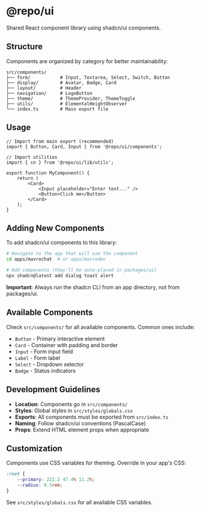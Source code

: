 # @repo/ui

Shared React component library using shadcn/ui components.

## Structure

Components are organized by category for better maintainability:

```
src/components/
├── form/           # Input, Textarea, Select, Switch, Button
├── display/        # Avatar, Badge, Card
├── layout/         # Header
├── navigation/     # LogoButton
├── theme/          # ThemeProvider, ThemeToggle
├── utils/          # ElementalHeightObserver
└── index.ts        # Main export file
```

## Usage

```tsx
// Import from main export (recommended)
import { Button, Card, Input } from '@repo/ui/components';

// Import utilities
import { cn } from '@repo/ui/lib/utils';

export function MyComponent() {
    return (
        <Card>
            <Input placeholder="Enter text..." />
            <Button>Click me</Button>
        </Card>
    );
}
```

## Adding New Components

To add shadcn/ui components to this library:

```bash
# Navigate to the app that will use the component
cd apps/mavrochat  # or apps/mavrodev

# Add components (they'll be auto-placed in packages/ui)
npx shadcn@latest add dialog toast alert
```

**Important**: Always run the shadcn CLI from an app directory, not from packages/ui.

## Available Components

Check `src/components/` for all available components. Common ones include:

- `Button` - Primary interactive element
- `Card` - Container with padding and border
- `Input` - Form input field
- `Label` - Form label
- `Select` - Dropdown selector
- `Badge` - Status indicators

## Development Guidelines

- **Location**: Components go in `src/components/`
- **Styles**: Global styles in `src/styles/globals.css`
- **Exports**: All components must be exported from `src/index.ts`
- **Naming**: Follow shadcn/ui conventions (PascalCase)
- **Props**: Extend HTML element props when appropriate

## Customization

Components use CSS variables for theming. Override in your app's CSS:

```css
:root {
    --primary: 222.2 47.4% 11.2%;
    --radius: 0.5rem;
}
```

See `src/styles/globals.css` for all available CSS variables.
